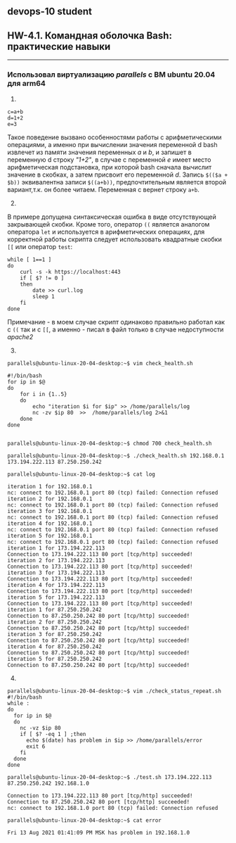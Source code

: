 ## devops-10 student

## HW-4.1. Командная оболочка Bash: практические навыки

---
### Использовал виртуализацию ***parallels*** c ВМ ubuntu 20.04 для arm64

1.

```
c=a+b
d=1+2
e=3
```

Такое поведение вызвано особенностями работы с арифметическими операциями, а именно при вычислении значения переменной d bash извлечет из памяти значения переменных *a* и *b*, и запишет в переменную d строку *"1+2"*, в случае с переменной *e* имеет место арифметическая подстановка, при которой bash сначала вычислит значение в скобках, а затем присвоит его переменной *d*. Запись `$(($a + $b))` эквивалентна записи `$((a+b))`, предпочтительным является второй вариант,т.к.  он более читаем. Переменная c вернет строку `a+b`.

2.
В примере допущена синтаксическая ошибка в виде отсутствующей закрывающей скобки.
Кроме того, оператор `((` является аналогом оператора `let` и используется в арифметических операциях, для корректной работы скрипта следует использовать квадратные скобки `[[` или оператор `test`:

```
while [ 1==1 ]
do
    curl -s -k https://localhost:443
    if [ $? != 0 ]
    then
        date >> curl.log
        sleep 1
    fi
done
```
Примечание - в моем случае скрипт одинаково правильно работал как с `((` так и с `[[`, а именно - писал в файл только в случае недоступности *apache2*

3.

```
parallels@ubuntu-linux-20-04-desktop:~$ vim check_health.sh 

#!/bin/bash
for ip in $@
do
    for i in {1..5}
    do
        echo "iteration $i for $ip" >> /home/parallels/log
        nc -zv $ip 80  >>  /home/parallels/log 2>&1
    done
done


parallels@ubuntu-linux-20-04-desktop:~$ chmod 700 check_health.sh

parallels@ubuntu-linux-20-04-desktop:~$ ./check_health.sh 192.168.0.1 173.194.222.113 87.250.250.242

parallels@ubuntu-linux-20-04-desktop:~$ cat log

iteration 1 for 192.168.0.1
nc: connect to 192.168.0.1 port 80 (tcp) failed: Connection refused
iteration 2 for 192.168.0.1
nc: connect to 192.168.0.1 port 80 (tcp) failed: Connection refused
iteration 3 for 192.168.0.1
nc: connect to 192.168.0.1 port 80 (tcp) failed: Connection refused
iteration 4 for 192.168.0.1
nc: connect to 192.168.0.1 port 80 (tcp) failed: Connection refused
iteration 5 for 192.168.0.1
nc: connect to 192.168.0.1 port 80 (tcp) failed: Connection refused
iteration 1 for 173.194.222.113
Connection to 173.194.222.113 80 port [tcp/http] succeeded!
iteration 2 for 173.194.222.113
Connection to 173.194.222.113 80 port [tcp/http] succeeded!
iteration 3 for 173.194.222.113
Connection to 173.194.222.113 80 port [tcp/http] succeeded!
iteration 4 for 173.194.222.113
Connection to 173.194.222.113 80 port [tcp/http] succeeded!
iteration 5 for 173.194.222.113
Connection to 173.194.222.113 80 port [tcp/http] succeeded!
iteration 1 for 87.250.250.242
Connection to 87.250.250.242 80 port [tcp/http] succeeded!
iteration 2 for 87.250.250.242
Connection to 87.250.250.242 80 port [tcp/http] succeeded!
iteration 3 for 87.250.250.242
Connection to 87.250.250.242 80 port [tcp/http] succeeded!
iteration 4 for 87.250.250.242
Connection to 87.250.250.242 80 port [tcp/http] succeeded!
iteration 5 for 87.250.250.242
Connection to 87.250.250.242 80 port [tcp/http] succeeded!

```
4.

```
parallels@ubuntu-linux-20-04-desktop:~$ vim ./check_status_repeat.sh
#!/bin/bash
while :
do
  for ip in $@
  do
    nc -vz $ip 80
    if [ $? -eq 1 ] ;then
      echo $(date) has problem in $ip >> /home/parallels/error
      exit 6
    fi
  done
done

parallels@ubuntu-linux-20-04-desktop:~$ ./test.sh 173.194.222.113 87.250.250.242 192.168.1.0

Connection to 173.194.222.113 80 port [tcp/http] succeeded!
Connection to 87.250.250.242 80 port [tcp/http] succeeded!
nc: connect to 192.168.1.0 port 80 (tcp) failed: Connection refused

parallels@ubuntu-linux-20-04-desktop:~$ cat error

Fri 13 Aug 2021 01:41:09 PM MSK has problem in 192.168.1.0
```
